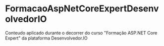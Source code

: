 # FormacaoAspNetCoreExpertDesenvolvedorIO
Conteudo aplicado durante o decorrer do curso "Formação ASP.NET Core Expert" da plataforma Desenvolvedor.IO
